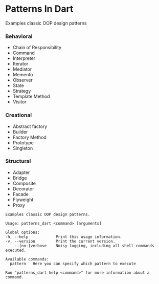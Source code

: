 Patterns In Dart
===================

Examples classic OOP design patterns

### Behavioral
* Chain of Responsibility
* Command
* Interpreter
* Iterator
* Mediator
* Memento
* Observer
* State
* Strategy
* Template Method
* Visitor

### Creational
* Abstract factory
* Builder
* Factory Method
* Prototype
* Singleton

### Structural
* Adapter
* Bridge
* Composite
* Decorator
* Facade
* Flyweight
* Proxy

```shell
Examples classic OOP design patterns.

Usage: patterns_dart <command> [arguments]

Global options:
-h, --help            Print this usage information.
-v, --version         Print the current version.
    --[no-]verbose    Noisy logging, including all shell commands executed.

Available commands:
  pattern   Here you can specify which pattern to execute

Run "patterns_dart help <command>" for more information about a command.
```